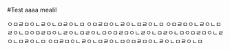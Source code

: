 #Test aaaa mealil 


ㅇㅁㄹㅁㅇㄴㄹㅇㄴㅁㄹㅇㄴㅁ
ㅇㅁㄹㅁㅇㄴㄹㅇㄴㅁㄹㅇㄴㅁ
ㅇㅁㄹㅁㅇㄴㄹㅇㄴㅁㄹㅇㄴㅁㅇㅁㄹㅁㅇㄴㄹㅇㄴㅁㄹㅇㄴㅁㅇㅁㄹㅁㅇㄴㄹㅇㄴㅁㄹㅇㄴㅁㅇㅁㄹㅁㅇㄴㄹㅇㄴㅁㄹㅇㄴㅁ
ㅇㅁㄹㅁㅇㄴㄹㅇㄴㅁㄹㅇㄴㅁㅇㅁㄹㅁㅇㄴㄹㅇㄴㅁㄹㅇㄴㅁ

